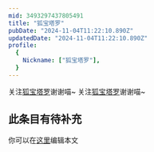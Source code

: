 ```yaml
---
mid: 3493297437805491
title: "狐宝塔罗"
pubDate: "2024-11-04T11:22:10.890Z"
updatedDate: "2024-11-04T11:22:10.890Z"
profile:
  {
    Nickname: ["狐宝塔罗"],
  }
---
```


关注[狐宝塔罗](https://space.bilibili.com/3493297437805491)谢谢喵~ 关注[狐宝塔罗](https://space.bilibili.com/3493297437805491)谢谢喵~

## 此条目有待补充
你可以在[这里](https://github.com/Yuhanawa/VTuber.ICU/edit/master/src/content/v/狐宝塔罗/index.md)编辑本文
